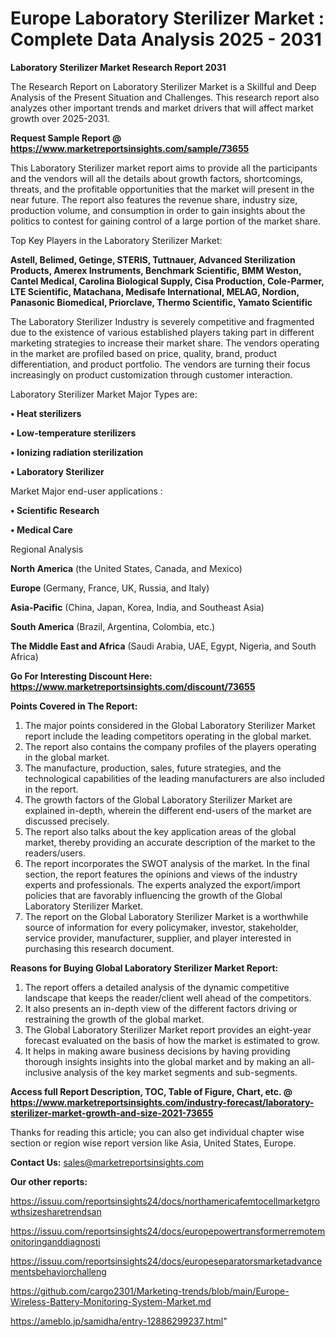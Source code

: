 # Europe Laboratory Sterilizer Market : Complete Data Analysis 2025 - 2031

<strong>Laboratory Sterilizer Market Research Report 2031</strong>

The Research Report on Laboratory Sterilizer Market is a Skillful and Deep Analysis of the Present Situation and Challenges. This research report also analyzes other important trends and market drivers that will affect market growth over 2025-2031.

<strong>Request Sample Report @ <a href=https://www.marketreportsinsights.com/sample/73655>https://www.marketreportsinsights.com/sample/73655</a></strong>

This Laboratory Sterilizer market report aims to provide all the participants and the vendors will all the details about growth factors, shortcomings, threats, and the profitable opportunities that the market will present in the near future. The report also features the revenue share, industry size, production volume, and consumption in order to gain insights about the politics to contest for gaining control of a large portion of the market share.

Top Key Players in the Laboratory Sterilizer Market:

<strong>Astell, Belimed, Getinge, STERIS, Tuttnauer, Advanced Sterilization Products, Amerex Instruments, Benchmark Scientific, BMM Weston, Cantel Medical, Carolina Biological Supply, Cisa Production, Cole-Parmer, LTE Scientific, Matachana, Medisafe International, MELAG, Nordion, Panasonic Biomedical, Priorclave, Thermo Scientific, Yamato Scientific</strong>

The Laboratory Sterilizer Industry is severely competitive and fragmented due to the existence of various established players taking part in different marketing strategies to increase their market share. The vendors operating in the market are profiled based on price, quality, brand, product differentiation, and product portfolio. The vendors are turning their focus increasingly on product customization through customer interaction.

Laboratory Sterilizer Market Major Types are:

<strong>• Heat sterilizers

• Low-temperature sterilizers

• Ionizing radiation sterilization

• Laboratory Sterilizer</strong>

Market Major end-user applications :

<strong>• Scientific Research

• Medical Care</strong>

Regional Analysis

</u><strong><b>North America</b></strong> (the United States, Canada, and Mexico)

<strong><b>Europe </b></strong>(Germany, France, UK, Russia, and Italy)

<strong><b>Asia-Pacific</b></strong> (China, Japan, Korea, India, and Southeast Asia)

<strong><b>South America</b></strong> (Brazil, Argentina, Colombia, etc.)

<strong><b>The Middle East and Africa</b></strong> (Saudi Arabia, UAE, Egypt, Nigeria, and South Africa)

<strong>Go For Interesting Discount Here: <a href=https://www.marketreportsinsights.com/discount/73655>https://www.marketreportsinsights.com/discount/73655</a></strong>

<strong>Points Covered in The Report:</strong>
<ol>
  <li>The major points considered in the Global Laboratory Sterilizer Market report include the leading competitors operating in the global market.</li>
  <li>The report also contains the company profiles of the players operating in the global market.</li>
  <li>The manufacture, production, sales, future strategies, and the technological capabilities of the leading manufacturers are also included in the report.</li>
  <li>The growth factors of the Global Laboratory Sterilizer Market are explained in-depth, wherein the different end-users of the market are discussed precisely.</li>
  <li>The report also talks about the key application areas of the global market, thereby providing an accurate description of the market to the readers/users.</li>
  <li>The report incorporates the SWOT analysis of the market. In the final section, the report features the opinions and views of the industry experts and professionals. The experts analyzed the export/import policies that are favorably influencing the growth of the Global Laboratory Sterilizer Market.</li>
  <li>The report on the Global Laboratory Sterilizer Market is a worthwhile source of information for every policymaker, investor, stakeholder, service provider, manufacturer, supplier, and player interested in purchasing this research document.</li>
</ol>
<strong>Reasons for Buying Global Laboratory Sterilizer Market Report:</strong>

<ol>
  <li>The report offers a detailed analysis of the dynamic competitive landscape that keeps the reader/client well ahead of the competitors.</li>
  <li>It also presents an in-depth view of the different factors driving or restraining the growth of the global market.</li>
  <li>The Global Laboratory Sterilizer Market report provides an eight-year forecast evaluated on the basis of how the market is estimated to grow.</li>
  <li>It helps in making aware business decisions by having providing thorough insights insights into the global market and by making an all-inclusive analysis of the key market segments and sub-segments.</li>
</ol>
<strong>Access full Report Description, TOC, Table of Figure, Chart, etc. @ <a href=https://www.marketreportsinsights.com/industry-forecast/laboratory-sterilizer-market-growth-and-size-2021-73655>https://www.marketreportsinsights.com/industry-forecast/laboratory-sterilizer-market-growth-and-size-2021-73655</a></strong>


Thanks for reading this article; you can also get individual chapter wise section or region wise report version like Asia, United States, Europe.

<strong>Contact Us:</strong>
sales@marketreportsinsights.com

<strong>Our other reports:</strong>

<a href=https://issuu.com/reportsinsights24/docs/northamericafemtocellmarketgrowthsizesharetrendsan>https://issuu.com/reportsinsights24/docs/northamericafemtocellmarketgrowthsizesharetrendsan</a>

<a href=https://issuu.com/reportsinsights24/docs/europepowertransformerremotemonitoringanddiagnosti>https://issuu.com/reportsinsights24/docs/europepowertransformerremotemonitoringanddiagnosti</a>

<a href=https://issuu.com/reportsinsights24/docs/europeseparatorsmarketadvancementsbehaviorchalleng>https://issuu.com/reportsinsights24/docs/europeseparatorsmarketadvancementsbehaviorchalleng</a>

<a href=https://github.com/cargo2301/Marketing-trends/blob/main/Europe-Wireless-Battery-Monitoring-System-Market.md>https://github.com/cargo2301/Marketing-trends/blob/main/Europe-Wireless-Battery-Monitoring-System-Market.md</a>

<a href=https://ameblo.jp/samidha/entry-12886299237.html>https://ameblo.jp/samidha/entry-12886299237.html</a>"
